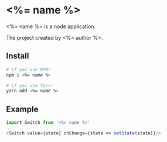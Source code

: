 # <%= name %>

<%= name %> is a node application.  

The project created by <%= author %>.  

## Install

```bash
# if you use NPM: 
npm i <%= name %>

# if you use Yarn: 
yarn add <%= name %>
```

## Example

```ts
import Switch from '<%= name %>'

<Switch value={state} onChange={state => setState(state)}/>
```
